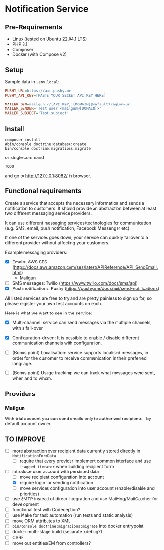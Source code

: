 # Notification Service

## Pre-Requirements
* Linux (tested on Ubuntu 22.04.1 LTS)
* PHP 8.1
* Composer
* Docker (with Compose v2)


## Setup
Sample data in `.env.local`:
```ini
PUSHY_URL=https://api.pushy.me
PUSHY_API_KEY=[PASTE YOUR SECRET API KEY HERE]

MAILER_DSN=mailgun://[API_KEY]:[DOMAIN]@default?region=us
MAILER_SENDER='Test user <mailgun@[DOMAIN]>'
MAILER_SUBJECT='Test subject'
```


## Install
```shell
composer install
#bin/console doctrine:database:create
bin/console doctrine:migrations:migrate
```
or single command
```shell
TODO
```
and go to http://127.0.0.1:8082/ in browser.


## Functional requirements
Create a service that accepts the necessary information and sends a notification to customers.
It should provide an abstraction between at least two different messaging service providers.

It can use different messaging services/technologies for communication (e.g. SMS, email,
push notification, Facebook Messenger etc).

If one of the services goes down, your service can quickly failover to a different provider
without affecting your customers.

Example messaging providers:
* [x] Emails: AWS SES (https://docs.aws.amazon.com/ses/latest/APIReference/API_SendEmail.html)
  * Mailgun
* [ ] SMS messages: Twilio (https://www.twilio.com/docs/sms/api)
* [x] Push notifications: Pushy (https://pushy.me/docs/api/send-notifications)

All listed services are free to try and are pretty painless to sign up for, so please register
your own test accounts on each.

Here is what we want to see in the service:
* [x] Multi-channel: service can send messages via the multiple channels, with a fail-over
* [x] Configuration-driven: It is possible to enable / disable different communication channels with configuration.
* [ ] (Bonus point) Localisation: service supports localised messages, in order for the customer
to receive communication in their preferred language.
* [ ] (Bonus point) Usage tracking: we can track what messages were sent, when and to whom.


## Providers

### Mailgun
With trial account you can send emails only to authorized recipients - by default account owner.

## TO IMPROVE
* [ ] more abstraction over recipient data currently stored directly in `NotificationFormData`
  * [ ] require that every provider implement common interface and use `!tagged_iterator` when building recipient form
* [ ] introduce user account with persisted data
  * [ ] move recipient configuration into account
  * [x] require login for sending notification
  * [ ] move services configuration into user account (enable/disable and priorities)
* [ ] use SMTP instead of direct integration and use MailHog/MailCatcher for development
* [ ] functional test with Codeception?
* [ ] use Make for task automation (run tests and static analysis)
* [ ] move ORM attributes to XML
* [ ] `bin/console doctrine:migrations:migrate` into docker entrypoint
* [ ] docker multi-stage build (separate xdebug?)
* [ ] CSRF
* [ ] move out entities/EM from controllers?
